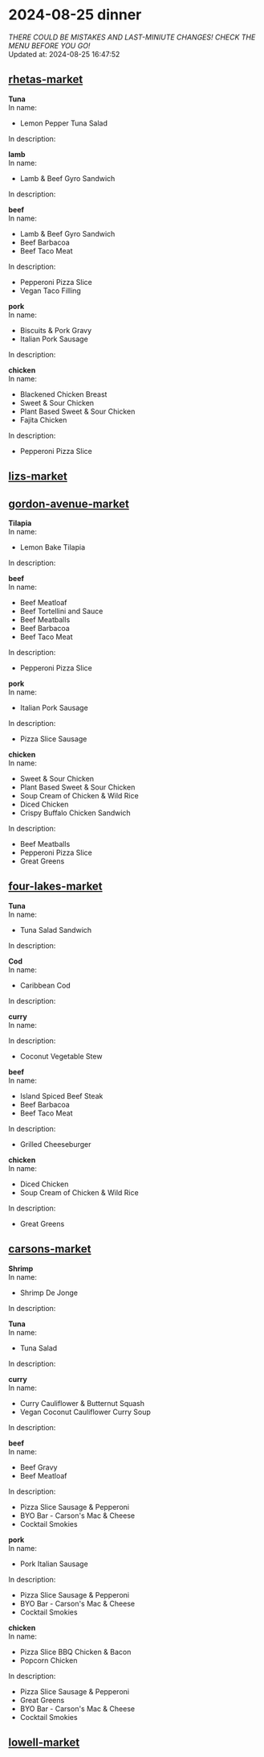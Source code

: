 # 2024-08-25 dinner  
*THERE COULD BE MISTAKES AND LAST-MINIUTE CHANGES! CHECK THE MENU BEFORE YOU GO!*  
Updated at: 2024-08-25 16:47:52  
## [rhetas-market](https://wisc-housingdining.nutrislice.com/menu/rhetas-market/dinner/2024-08-25)  
**Tuna**  
In name:   
 - Lemon Pepper Tuna Salad  
  
In description:   
  
**lamb**  
In name:   
 - Lamb & Beef Gyro Sandwich  
  
In description:   
  
**beef**  
In name:   
 - Lamb & Beef Gyro Sandwich  
 - Beef Barbacoa  
 - Beef Taco Meat  
  
In description:   
 - Pepperoni Pizza Slice  
 - Vegan Taco Filling  
  
**pork**  
In name:   
 - Biscuits & Pork Gravy  
 - Italian Pork Sausage  
  
In description:   
  
**chicken**  
In name:   
 - Blackened Chicken Breast  
 - Sweet & Sour Chicken  
 - Plant Based Sweet & Sour Chicken  
 - Fajita Chicken  
  
In description:   
 - Pepperoni Pizza Slice  
  
## [lizs-market](https://wisc-housingdining.nutrislice.com/menu/lizs-market/dinner/2024-08-25)  
## [gordon-avenue-market](https://wisc-housingdining.nutrislice.com/menu/gordon-avenue-market/dinner/2024-08-25)  
**Tilapia**  
In name:   
 - Lemon Bake Tilapia  
  
In description:   
  
**beef**  
In name:   
 - Beef Meatloaf  
 - Beef Tortellini and Sauce  
 - Beef Meatballs  
 - Beef Barbacoa  
 - Beef Taco Meat  
  
In description:   
 - Pepperoni Pizza Slice  
  
**pork**  
In name:   
 - Italian Pork Sausage  
  
In description:   
 - Pizza Slice Sausage  
  
**chicken**  
In name:   
 - Sweet & Sour Chicken  
 - Plant Based Sweet & Sour Chicken  
 - Soup Cream of Chicken & Wild Rice  
 - Diced Chicken  
 - Crispy Buffalo Chicken Sandwich  
  
In description:   
 - Beef Meatballs  
 - Pepperoni Pizza Slice  
 - Great Greens  
  
## [four-lakes-market](https://wisc-housingdining.nutrislice.com/menu/four-lakes-market/dinner/2024-08-25)  
**Tuna**  
In name:   
 - Tuna Salad Sandwich  
  
In description:   
  
**Cod**  
In name:   
 - Caribbean Cod  
  
In description:   
  
**curry**  
In name:   
  
In description:   
 - Coconut Vegetable Stew  
  
**beef**  
In name:   
 - Island Spiced Beef Steak  
 - Beef Barbacoa  
 - Beef Taco Meat  
  
In description:   
 - Grilled Cheeseburger  
  
**chicken**  
In name:   
 - Diced Chicken  
 - Soup Cream of Chicken & Wild Rice  
  
In description:   
 - Great Greens  
  
## [carsons-market](https://wisc-housingdining.nutrislice.com/menu/carsons-market/dinner/2024-08-25)  
**Shrimp**  
In name:   
 - Shrimp De Jonge  
  
In description:   
  
**Tuna**  
In name:   
 - Tuna Salad  
  
In description:   
  
**curry**  
In name:   
 - Curry Cauliflower & Butternut Squash  
 - Vegan Coconut Cauliflower Curry Soup  
  
In description:   
  
**beef**  
In name:   
 - Beef Gravy  
 - Beef Meatloaf  
  
In description:   
 - Pizza Slice Sausage & Pepperoni  
 - BYO Bar - Carson's Mac & Cheese  
 - Cocktail Smokies  
  
**pork**  
In name:   
 - Pork Italian Sausage  
  
In description:   
 - Pizza Slice Sausage & Pepperoni  
 - BYO Bar - Carson's Mac & Cheese  
 - Cocktail Smokies  
  
**chicken**  
In name:   
 - Pizza Slice BBQ Chicken & Bacon  
 - Popcorn Chicken  
  
In description:   
 - Pizza Slice Sausage & Pepperoni  
 - Great Greens  
 - BYO Bar - Carson's Mac & Cheese  
 - Cocktail Smokies  
  
## [lowell-market](https://wisc-housingdining.nutrislice.com/menu/lowell-market/dinner/2024-08-25)  
  
